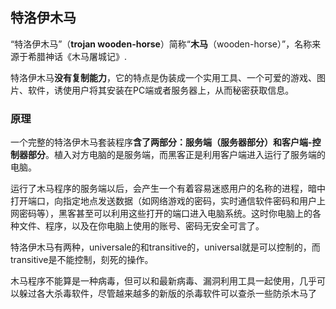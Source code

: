 ## 特洛伊木马
“特洛伊木马”（**trojan wooden-horse**）简称“**木马**（wooden-horse）”，名称来源于希腊神话《木马屠城记》.

特洛伊木马**没有复制能力**，它的特点是伪装成一个实用工具、一个可爱的游戏、图片、软件，诱使用户将其安装在PC端或者服务器上，从而秘密获取信息。

### 原理
一个完整的特洛伊木马套装程序**含了两部分：服务端（服务器部分）和客户端-控制器部分**。植入对方电脑的是服务端，而黑客正是利用客户端进入运行了服务端的电脑。

运行了木马程序的服务端以后，会产生一个有着容易迷惑用户的名称的进程，暗中打开端口，向指定地点发送数据（如网络游戏的密码，实时通信软件密码和用户上网密码等），黑客甚至可以利用这些打开的端口进入电脑系统。这时你电脑上的各种文件、程序，以及在你电脑上使用的账号、密码无安全可言了。

特洛伊木马有两种，universale的和transitive的，universal就是可以控制的，而transitive是不能控制，刻死的操作。

木马程序不能算是一种病毒，但可以和最新病毒、漏洞利用工具一起使用，几乎可以躲过各大杀毒软件，尽管越来越多的新版的杀毒软件可以查杀一些防杀木马了
